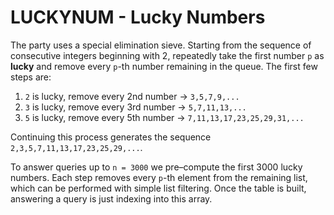 # LUCKYNUM - Lucky Numbers

The party uses a special elimination sieve. Starting from the sequence of
consecutive integers beginning with 2, repeatedly take the first number `p`
as **lucky** and remove every `p`-th number remaining in the queue. The first
few steps are:

1. `2` is lucky, remove every 2nd number → `3,5,7,9,...`
2. `3` is lucky, remove every 3rd number → `5,7,11,13,...`
3. `5` is lucky, remove every 5th number → `7,11,13,17,23,25,29,31,...`

Continuing this process generates the sequence `2,3,5,7,11,13,17,23,25,29,...`.

To answer queries up to `n = 3000` we pre–compute the first 3000 lucky numbers.
Each step removes every `p`-th element from the remaining list, which can be
performed with simple list filtering. Once the table is built, answering a
query is just indexing into this array.
